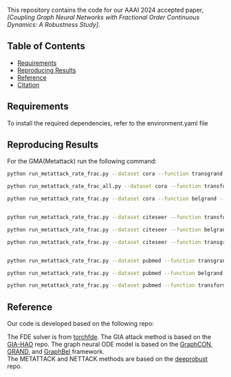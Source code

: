 

This repository contains the code for our AAAI 2024 accepted paper, *[Coupling Graph Neural Networks with Fractional Order Continuous Dynamics: A Robustness Study]*.

## Table of Contents

- [Requirements](#requirements)
- [Reproducing Results](#reproducing-results)
- [Reference](#reference)
- [Citation](#citation)

## Requirements

To install the required dependencies, refer to the environment.yaml file

## Reproducing Results


For the GMA(Metattack) run the following command:

```bash
python run_metattack_rate_frac.py --dataset cora --function transgrand --block constantfrac --lr 0.005 --dropout 0.4 --input_dropout 0.4 --time 4 --hidden_dim 64 --step_size 1 --runtime 10 --gpu 0 --epochs 800 --patience 100 --batch_norm --method predictor --weight_decay 0.01 --alpha_ode 0.6

python run_metattack_rate_frac_all.py --dataset cora --function transformer --block constantfrac --lr 0.005 --dropout 0.4 --input_dropout 0.4 --time 4 --hidden_dim 64 --step_size 1 --runtime 10 --gpu 0 --epochs 800 --patience 100 --batch_norm --method predictor --alpha_ode 0.6

python run_metattack_rate_frac.py --dataset cora --function belgrand --block constantfrac --lr 0.005 --dropout 0.4 --input_dropout 0.4 --hidden_dim 64 --step_size 0.2 --time 5 --runtime 10 --gpu 1 --epochs 500 --patience 100 --batch_norm --alpha_ode 0.6 --method predictor --no_alpha --weightax 1.0


python run_metattack_rate_frac.py --dataset citeseer --function transformer --block constantfrac --lr 0.005 --dropout 0.4 --input_dropout 0.4 --time 10 --hidden_dim 64 --step_size 1 --runtime 10 --gpu 3 --epochs 800 --patience 100 --batch_norm --method predictor --alpha_ode 0.5

python run_metattack_rate_frac.py --dataset citeseer --function belgrand --block constantfrac --lr 0.005 --dropout 0.4 --input_dropout 0.4 --time 5 --hidden_dim 64 --step_size 1 --runtime 10 --gpu 1 --epochs 800 --patience 100 --batch_norm --method predictor --alpha_ode 0.7 --weight_decay 0.01

python run_metattack_rate_frac.py --dataset citeseer --function transgrand --block constantfrac --lr 0.005 --dropout 0.4 --input_dropout 0.4 --time 10 --hidden_dim 64 --step_size 1 --runtime 10 --gpu 2 --epochs 800 --patience 100 --batch_norm --method predictor --alpha_ode 0.3 --weight_decay 0.01


python run_metattack_rate_frac.py --dataset pubmed --function transgrand --block constantfrac --lr 0.005 --dropout 0.4 --input_dropout 0.4 --time 3 --hidden_dim 64 --step_size 1 --runtime 10 --gpu 0 --epochs 800 --patience 100 --batch_norm --alpha_ode 0.1 --method predictor

python run_metattack_rate_frac.py --dataset pubmed --function belgrand --block constantfrac --lr 0.005 --dropout 0.4 --input_dropout 0.4 --time 3 --hidden_dim 64 --step_size 1 --runtime 10 --gpu 1 --epochs 500 --patience 100 --batch_norm --alpha_ode 0.1 --method predictor

python run_metattack_rate_frac.py --dataset pubmed --function transformer --block constantfrac --lr 0.005 --dropout 0.4 --input_dropout 0.4 --hidden_dim 64 --step_size 1.0 --time 16 --runtime 10 --gpu 0 --epochs 500 --patience 100 --batch_norm --method predictor --alpha_ode 0.1


```


## Reference 

Our code is developed based on the following repo:

The FDE solver is from [torchfde](https://github.com/zknus/torchfde).
The GIA attack method is based on the [GIA-HAO](https://github.com/LFhase/GIA-HAO/tree/master) repo.
The graph neural ODE model is based on the [GraphCON](https://github.com/tk-rusch/GraphCON), [GRAND](https://github.com/twitter-research/graph-neural-pde), and [GraphBel](https://github.com/zknus/Robustness-of-Graph-Neural-Diffusion)   framework.  
The METATTACK and NETTACK methods are based on the [deeprobust](https://github.com/DSE-MSU/DeepRobust) repo.







